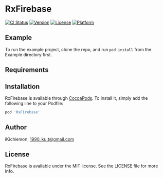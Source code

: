 # RxFirebase

[![CI Status](http://img.shields.io/travis/iKichiemon/RxFirebase.svg?style=flat)](https://travis-ci.org/iKichiemon/RxFirebase)
[![Version](https://img.shields.io/cocoapods/v/RxFirebase.svg?style=flat)](http://cocoapods.org/pods/RxFirebase)
[![License](https://img.shields.io/cocoapods/l/RxFirebase.svg?style=flat)](http://cocoapods.org/pods/RxFirebase)
[![Platform](https://img.shields.io/cocoapods/p/RxFirebase.svg?style=flat)](http://cocoapods.org/pods/RxFirebase)

## Example

To run the example project, clone the repo, and run `pod install` from the Example directory first.

## Requirements

## Installation

RxFirebase is available through [CocoaPods](http://cocoapods.org). To install
it, simply add the following line to your Podfile:

```ruby
pod 'RxFirebase'
```

## Author

iKichiemon, 1990.iku.t@gmail.com

## License

RxFirebase is available under the MIT license. See the LICENSE file for more info.
